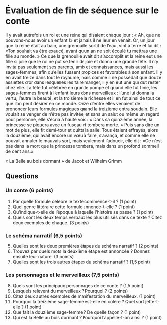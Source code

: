 # Évaluation de fin de séquence sur le conte


Il y avait autrefois un roi et une reine qui disaient chaque jour : « Ah, que ne pouvons-nous avoir un enfant !» et jamais il ne leur en venait. Or, un jour que la reine était au bain, une grenouille sortit de l’eau, vint à terre et lui dit : «Ton souhait va être exaucé, avant qu’un an ne soit écoulé tu mettras une fille au monde. » Ce que la grenouille avait dit s’accomplit et la reine eut une fille si jolie que le roi ne put se tenir de joie et donna une grande fête. Il n’y invita pas seulement ses parents, amis et connaissances, mais aussi les sages-femmes, afin qu’elles fussent propices et favorables à son enfant. Il y en avait treize dans tout le royaume, mais comme il ne possédait que douze assiettes d’or dans lesquelles les faire manger, il y en eut une qui dut rester chez elle. La fête fut célébrée en grande pompe et quand elle fut finie, les sages-femmes firent à l’enfant leurs dons merveilleux : l’une lui donna la vertu, l’autre la beauté, et la troisième la richesse et il en fut ainsi de tout ce que l’on peut désirer en ce monde. Onze d’entre elles venaient de prononcer leurs formules magiques quand la treizième entra soudain. Elle voulait se venger de n’être pas invitée, et sans un salut ou même un regard pour personne, elle s’écria à haute voix : « Dans sa quinzième année, la princesse se piquera avec un fuseau et tombera morte. » Puis sans dire un mot de plus, elle fit demi-tour et quitta la salle. Tous étaient effrayés, alors la douzième, qui avait encore un vœu à faire, s’avança, et comme elle ne pouvait annuler le mauvais sort, mais seulement l’adoucir, elle dit : «Ce n’est pas dans la mort que la princesse tombera, mais dans un profond sommeil de cent ans.»

« La Belle au bois dormant » de Jacob et Wilhelm Grimm

## Questions

### Un conte (6 points)

1. Par quelle formule célèbre le texte commence-t-il ? (1 point)
2. Quel genre littéraire cette formule annonce-t-elle ? (1 point)
3. Qu’indique-t-elle de l’époque à laquelle l’histoire se passe ? (1 point)
4. Quels sont les deux temps verbaux les plus utilisés dans ce texte ? Citez deux exemples de chaque. (3 points)

### Le schéma narratif (6,5 points)

5. Quelles sont les deux premières étapes du schéma narratif ? (2 points)
6. Trouvez par quels mots la deuxième étape est annoncée ? Donnez ensuite leur nature. (3 points)
7. Quelles sont les trois autres étapes du schéma narratif ? (1,5 point)

### Les personnages et le merveilleux (7,5 points)

8. Quels sont les principaux personnages de ce conte ? (1,5 point)
9. Lesquels relèvent du merveilleux ? Pourquoi ? (2 points)
10. Citez deux autres exemples de manifestation du merveilleux. (1 point)
11. Pourquoi la treizième sage-femme est-elle en colère ? Quel sort jette-t-elle ? (1 point)
12. Que fait la douzième sage-femme ? De quelle façon ? (1 point)
13. Qui est la Belle au bois dormant ? Pourquoi l’appelle-t-on ainsi ? (1 point)		